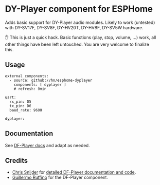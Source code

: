 # DY-Player component for ESPHome

Adds basic support for DY-Player audio modules.
Likely to work (untested) with DY-SV17F, DY-SV8F, DY-HV20T, DY-HV8F, DY-SV5W hardware.

:raised_hand: This is just a quick hack. Basic functions (play, stop, volume, ...) work, all other things have been left untouched.
You are very welcome to finalize this.

## Usage

```
external_components:
  - source: github://hn/esphome-dyplayer
    components: [ dyplayer ]
    # refresh: 0min

uart:
  rx_pin: D5
  tx_pin: D6
  baud_rate: 9600

dyplayer:
```

## Documentation

See [DF-Player docs](https://esphome.io/components/dfplayer.html) and adapt as needed.

## Credits

- [Chris Snijder](https://github.com/SnijderC) for [detailed DF-Player documentation and code](https://github.com/SnijderC/dyplayer).
- [Guillermo Ruffino](https://github.com/glmnet) for the DF-Player component.
